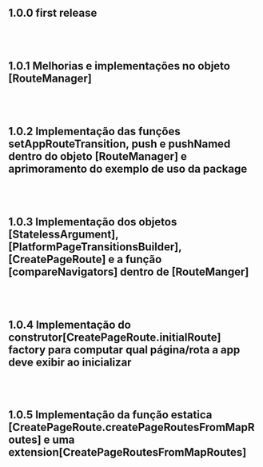 ## 1.0.0 first release

</br>
</br>

## 1.0.1 Melhorias e implementações no objeto [RouteManager]

</br>
</br>

## 1.0.2 Implementação das funções setAppRouteTransition, push e pushNamed dentro do objeto [RouteManager] e aprimoramento do exemplo de uso da package

</br>
</br>

## 1.0.3 Implementação dos objetos [StatelessArgument], [PlatformPageTransitionsBuilder], [CreatePageRoute] e a função [compareNavigators] dentro de [RouteManger]

</br>
</br>

## 1.0.4 Implementação do construtor[CreatePageRoute.initialRoute] factory para computar qual página/rota a app deve exibir ao inicializar 

</br>
</br>

## 1.0.5 Implementação da função estatica [CreatePageRoute.createPageRoutesFromMapRoutes] e uma extension[CreatePageRoutesFromMapRoutes]